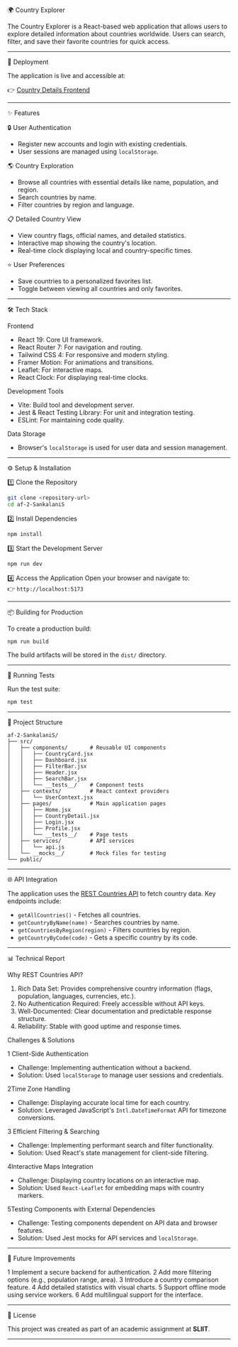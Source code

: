 🌍 Country Explorer

The Country Explorer is a React-based web application that allows users to explore detailed information about countries worldwide. Users can search, filter, and save their favorite countries for quick access.

---

🚀 Deployment

The application is live and accessible at:

👉 [Country Details Frontend](https://country-explorer.vercel.app/)

---

✨ Features

🔒 User Authentication
- Register new accounts and login with existing credentials.
- User sessions are managed using `localStorage`.

🌎 Country Exploration
- Browse all countries with essential details like name, population, and region.
- Search countries by name.
- Filter countries by region and language.

📋 Detailed Country View
- View country flags, official names, and detailed statistics.
- Interactive map showing the country's location.
- Real-time clock displaying local and country-specific times.

⭐ User Preferences
- Save countries to a personalized favorites list.
- Toggle between viewing all countries and only favorites.

---

🛠️ Tech Stack

Frontend
- React 19: Core UI framework.
- React Router 7: For navigation and routing.
- Tailwind CSS 4: For responsive and modern styling.
- Framer Motion: For animations and transitions.
- Leaflet: For interactive maps.
- React Clock: For displaying real-time clocks.

Development Tools
- Vite: Build tool and development server.
- Jest & React Testing Library: For unit and integration testing.
- ESLint: For maintaining code quality.

Data Storage
- Browser's `localStorage` is used for user data and session management.

---

⚙️ Setup & Installation

1️⃣ Clone the Repository
```bash
git clone <repository-url>
cd af-2-SankalaniS
```

2️⃣ Install Dependencies
```bash
npm install
```

3️⃣ Start the Development Server
```bash
npm run dev
```

4️⃣ Access the Application
Open your browser and navigate to:  
👉 `http://localhost:5173`

---

📦 Building for Production

To create a production build:
```bash
npm run build
```
The build artifacts will be stored in the `dist/` directory.

---

🧪 Running Tests

Run the test suite:
```bash
npm test
```

---

📂 Project Structure

```
af-2-SankalaniS/
├── src/
│   ├── components/       # Reusable UI components
│   │   ├── CountryCard.jsx
│   │   ├── Dashboard.jsx
│   │   ├── FilterBar.jsx
│   │   ├── Header.jsx
│   │   ├── SearchBar.jsx
│   │   └── __tests__/    # Component tests
│   ├── contexts/         # React context providers
│   │   └── UserContext.jsx
│   ├── pages/            # Main application pages
│   │   ├── Home.jsx
│   │   ├── CountryDetail.jsx
│   │   ├── Login.jsx
│   │   ├── Profile.jsx
│   │   └── __tests__/    # Page tests
│   ├── services/         # API services
│   │   └── api.js
│   └── __mocks__/        # Mock files for testing
└── public/
```

---

🌐 API Integration

The application uses the [REST Countries API](https://restcountries.com/v3.1) to fetch country data. Key endpoints include:

- `getAllCountries()` - Fetches all countries.
- `getCountryByName(name)` - Searches countries by name.
- `getCountriesByRegion(region)` - Filters countries by region.
- `getCountryByCode(code)` - Gets a specific country by its code.

---

📊 Technical Report

Why REST Countries API?
1. Rich Data Set: Provides comprehensive country information (flags, population, languages, currencies, etc.).
2. No Authentication Required: Freely accessible without API keys.
3. Well-Documented: Clear documentation and predictable response structure.
4. Reliability: Stable with good uptime and response times.

Challenges & Solutions

1️ Client-Side Authentication
- Challenge: Implementing authentication without a backend.
- Solution: Used `localStorage` to manage user sessions and credentials.

2️Time Zone Handling
- Challenge: Displaying accurate local time for each country.
- Solution: Leveraged JavaScript's `Intl.DateTimeFormat` API for timezone conversions.

3️ Efficient Filtering & Searching
- Challenge: Implementing performant search and filter functionality.
- Solution: Used React's state management for client-side filtering.

4️Interactive Maps Integration
- Challenge: Displaying country locations on an interactive map.
- Solution: Used `React-Leaflet` for embedding maps with country markers.

5️Testing Components with External Dependencies
- Challenge: Testing components dependent on API data and browser features.
- Solution: Used Jest mocks for API services and `localStorage`.

---

🚀 Future Improvements

1 Implement a secure backend for authentication.
2 Add more filtering options (e.g., population range, area).
3 Introduce a country comparison feature.
4 Add detailed statistics with visual charts.
5 Support offline mode using service workers.
6 Add multilingual support for the interface.

---

📜 License

This project was created as part of an academic assignment at **SLIIT**.

---